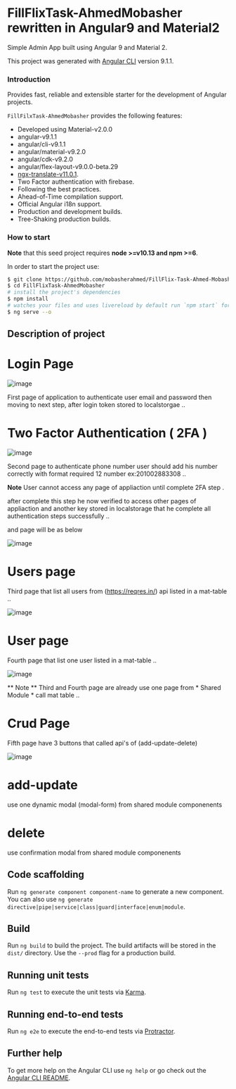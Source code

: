 # FillFlixTask-AhmedMobasher rewritten in Angular9 and Material2

Simple Admin App built using Angular 9 and Material 2.

This project was generated with [Angular CLI](https://github.com/angular/angular-cli) version 9.1.1.

### Introduction

Provides fast, reliable and extensible starter for the development of Angular projects.

`FillFilxTask-AhmedMobasher` provides the following features:

*   Developed using Material-v2.0.0
*   angular-v9.1.1
*   angular/cli-v9.1.1
*   angular/material-v9.2.0
*   angular/cdk-v9.2.0
*   angular/flex-layout-v9.0.0-beta.29
*   [ngx-translate-v11.0.1](https://github.com/ngx-translate).
*   Two Factor authentication with firebase.
*   Following the best practices.
*   Ahead-of-Time compilation support.
*   Official Angular i18n support.
*   Production and development builds.
*   Tree-Shaking production builds.

### How to start

**Note** that this seed project requires **node >=v10.13 and npm >=6**.

In order to start the project use:

```bash
$ git clone https://github.com/mobasherahmed/FillFlix-Task-Ahmed-Mobasher
$ cd FillFlixTask-AhmedMobasher
# install the project's dependencies
$ npm install
# watches your files and uses livereload by default run `npm start` for a dev server. Navigate to `http://localhost:4200/`. The app will automatically reload if you change any of the source files.
$ ng serve --o 
```
## Description of project 

# Login Page

![image](https://user-images.githubusercontent.com/48737204/154130999-5ed1847b-9239-41cd-9152-f4d096fe073c.png)

First page of application to authenticate user email and password then moving to next step,
after login token stored to localstorgae ..

# Two Factor Authentication ( 2FA )

![image](https://user-images.githubusercontent.com/48737204/154131325-65fed684-81fd-4108-9273-b4d0d651465c.png)

Second page to authenticate phone number user should add his number correctly with format required 12 number ex:201002883308 ..

**Note**  User cannot access any page of appliaction until complete 2FA step .

after complete this step he now verified to access other pages of appliaction and another key stored in localstorage 
that he complete all authentication steps successfully ..  

and page will be as below 

![image](https://user-images.githubusercontent.com/48737204/154132901-6f9f5c50-05a6-43a5-a263-981a3f9c7b60.png)

# Users page 

Third page that list all users from (https://reqres.in/) api listed in a mat-table ..

![image](https://user-images.githubusercontent.com/48737204/154133654-f14f90c1-96f0-4b81-b2f5-819f049f9e46.png)


# User page 

Fourth page that list one user listed in a mat-table ..

![image](https://user-images.githubusercontent.com/48737204/154133784-68ba8ee0-be96-44e9-8059-68d616a367b3.png)


** Note ** Third and Fourth page are already use one page from * Shared Module * call mat table ..

# Crud Page 

Fifth page have 3 buttons that called api's of (add-update-delete)

![image](https://user-images.githubusercontent.com/48737204/154133828-e417c09c-bc49-4b13-ad18-cb5381aafb5a.png)


# add-update 

use one dynamic modal (modal-form) from shared module componenents

# delete 

use confirmation modal from shared module componenents

## Code scaffolding

Run `ng generate component component-name` to generate a new component. You can also use `ng generate directive|pipe|service|class|guard|interface|enum|module`.

## Build

Run `ng build` to build the project. The build artifacts will be stored in the `dist/` directory. Use the `--prod` flag for a production build.

## Running unit tests

Run `ng test` to execute the unit tests via [Karma](https://karma-runner.github.io).

## Running end-to-end tests

Run `ng e2e` to execute the end-to-end tests via [Protractor](http://www.protractortest.org/).

## Further help

To get more help on the Angular CLI use `ng help` or go check out the [Angular CLI README](https://github.com/angular/angular-cli/blob/master/README.md).
